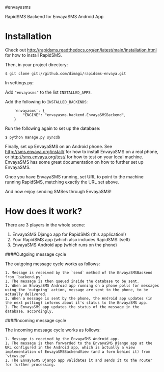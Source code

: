 #envayasms

RapidSMS Backend for EnvayaSMS Android App

Installation
============

Check out http://rapidsms.readthedocs.org/en/latest/main/installation.html for how to install RapidSMS.

Then, in your project directory:

```
$ git clone git://github.com/dimagi/rapidsms-envaya.git
```

In settings.py:

Add `"envayasms"` to the list `INSTALLED_APPS`.

Add the following to `INSTALLED_BACKENDS`:

```
    'envayasms': {
        "ENGINE": "envayasms.backend.EnvayaSMSBackend",
    }
```

Run the following again to set up the database:

```
$ python manage.py syncdb
```

Finally, set up EnvayaSMS on an Android phone. See http://sms.envaya.org/install/ for how to install EnvayaSMS on a real phone, or http://sms.envaya.org/test/ for how to test on your local machine. EnvayaSMS has some great documentation on how to further set up EnvayaSMS.

Once you have EnvayaSMS running, set URL to point to the machine running RapidSMS, matching exactly the URL set above. 

And now enjoy sending SMSes through EnvayaSMS!

How does it work?
=================

There are 3 players in the whole scene:

1. EnvayaSMS Django app for RapidSMS (this application!)
1. Your RapidSMS app (which also includes RapidSMS itself)
1. EnvayaSMS Android app (which runs on the phone)

####Outgoing message cycle

The outgoing message cycle works as follows:

    1. Message is received by the `send` method of the EnvayaSMSBackend from `backend.py`
    1. The message is then queued inside the database to be sent.
    1. When an EnvayaSMS Android app running on a phone polls for messages using the 'outgoing' action, message are sent to the phone, to be actually delivered.
    1. When a message is sent by the phone, the Android app updates (in the next polling) informs about it's status to the EnvayaSMS app.
    1. The EnvayaSMS app updates the status of the message in the database, accordingly.


####Incoming message cycle

The incoming message cycle works as follows:

    1. Message is received by the EnvayaSMS Android app.
    1. The message is then forwarded to the EnvayaSMS Django app at the URL configured in the Android app, which is actually a view implementation of EnvayaSMSBackendView (and a form behind it) from `views.py`
    1. The EnvayaSMS Django app validates it and sends it to the router for further processing.

